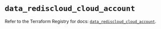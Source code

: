 # `data_rediscloud_cloud_account`

Refer to the Terraform Registry for docs: [`data_rediscloud_cloud_account`](https://registry.terraform.io/providers/redislabs/rediscloud/2.7.0/docs/data-sources/cloud_account).
